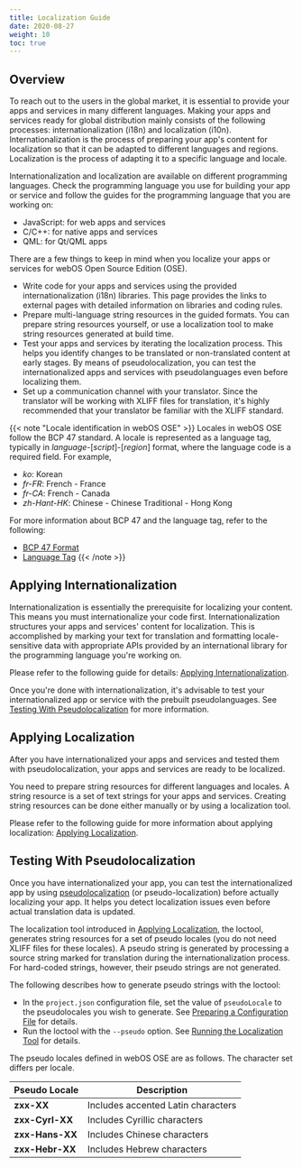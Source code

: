 ```yaml
---
title: Localization Guide
date: 2020-08-27
weight: 10
toc: true
---
```


## Overview

To reach out to the users in the global market, it is essential to provide your apps and services in many different languages. Making your apps and services ready for global distribution mainly consists of the following processes: internationalization (i18n) and localization (i10n). Internationalization is the process of preparing your app's content for localization so that it can be adapted to different languages and regions. Localization is the process of adapting it to a specific language and locale.

Internationalization and localization are available on different programming languages. Check the programming language you use for building your app or service and follow the guides for the programming language that you are working on:

* JavaScript: for web apps and services
* C/C++: for native apps and services
* QML: for Qt/QML apps

There are a few things to keep in mind when you localize your apps or services for webOS Open Source Edition (OSE).

* Write code for your apps and services using the provided internationalization (i18n) libraries. This page provides the links to external pages with detailed information on libraries and coding rules.
* Prepare multi-language string resources in the guided formats. You can prepare string resources yourself, or use a localization tool to make string resources generated at build time.
* Test your apps and services by iterating the localization process. This helps you identify changes to be translated or non-translated content at early stages. By means of pseudolocalization, you can test the internationalized apps and services with pseudolanguages even before localizing them.
* Set up a communication channel with your translator. Since the translator will be working with XLIFF files for translation, it's highly recommended that your translator be familiar with the XLIFF standard.

{{< note "Locale identification in webOS OSE" >}}
Locales in webOS OSE follow the BCP 47 standard. A locale is represented as a language tag, typically in *language*-[*script*]-[*region*] format, where the language code is a required field. For example,

* *ko*: Korean
* *fr-FR*: French - France
* *fr-CA*: French - Canada
* *zh-Hant-HK*: Chinese - Chinese Traditional - Hong Kong

For more information about BCP 47 and the language tag, refer to the following:

* [BCP 47 Format](https://tools.ietf.org/html/bcp47)
* [Language Tag](http://en.wikipedia.org/wiki/IETF_language_tag)
{{< /note >}}

## Applying Internationalization

Internationalization is essentially the prerequisite for localizing your content. This means you must internationalize your code first. Internationalization structures your apps and services' content for localization. This is accomplished by marking your text for translation and formatting locale-sensitive data with appropriate APIs provided by an international library for the programming language you're working on. 

Please refer to the following guide for details: [Applying Internationalization](/docs/guides/development/localization/applying-internationalization).

Once you're done with internationalization, it's advisable to test your internationalized app or service with the prebuilt pseudolanguages. See [Testing With Pseudolocalization](#testing-with-pseudolocalization) for more information.

## Applying Localization

After you have internationalized your apps and services and tested them with pseudolocalization, your apps and services are ready to be localized. 

You need to prepare string resources for different languages and locales. A string resource is a set of text strings for your apps and services. Creating string resources can be done either manually or by using a localization tool.

Please refer to the following guide for more information about applying localization: [Applying Localization](/docs/guides/development/localization/applying-localization).

## Testing With Pseudolocalization

Once you have internationalized your app, you can test the internationalized app by using [pseudolocalization](https://en.wikipedia.org/wiki/Pseudolocalization) (or pseudo-localization) before actually localizing your app. It helps you detect localization issues even before actual translation data is updated.

The localization tool introduced in [Applying Localization](/docs/guides/development/localization/applying-localization), the loctool, generates string resources for a set of pseudo locales (you do not need XLIFF files for these locales). A pseudo string is generated by processing a source string marked for translation during the internationalization process. For hard-coded strings, however, their pseudo strings are not generated.

The following describes how to generate pseudo strings with the loctool:
* In the `project.json` configuration file, set the value of `pseudoLocale` to the pseudolocales you wish to generate. See [Preparing a Configuration File](/docs/guides/development/localization/applying-localization/#preparing-a-configuration-file) for details.
* Run the loctool with the `--pseudo` option. See [Running the Localization Tool](/docs/guides/development/localization/applying-localization/#running-the-localization-tool) for details.

The pseudo locales defined in webOS OSE are as follows. The character set differs per locale.

| Pseudo Locale | Description |
| --- | --- |
| **zxx-XX** | Includes accented Latin characters |
| **zxx-Cyrl-XX** | Includes Cyrillic characters |
| **zxx-Hans-XX** | Includes Chinese characters |
| **zxx-Hebr-XX** | Includes Hebrew characters |
